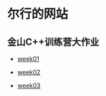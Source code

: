 # 尔行的网站

## 金山C++训练营大作业

- [week01](https://binary-song.github.io/kso/week01/index.html) 

- [week02](https://binary-song.github.io/kso/week02/index.html) 

- [week03](https://binary-song.github.io/kso/week03/index.html) 
